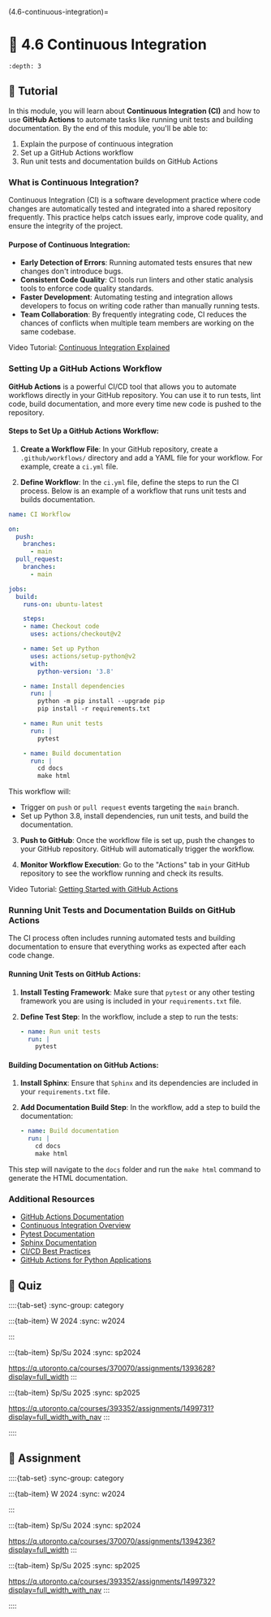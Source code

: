 
(4.6-continuous-integration)=
# 🧩 4.6 Continuous Integration

```{contents}
:depth: 3
```

## 🔰 Tutorial

In this module, you will learn about **Continuous Integration (CI)** and how to use **GitHub Actions** to automate tasks like running unit tests and building documentation. By the end of this module, you'll be able to:

1. Explain the purpose of continuous integration
2. Set up a GitHub Actions workflow
3. Run unit tests and documentation builds on GitHub Actions

### What is Continuous Integration?

Continuous Integration (CI) is a software development practice where code changes are automatically tested and integrated into a shared repository frequently. This practice helps catch issues early, improve code quality, and ensure the integrity of the project.

#### Purpose of Continuous Integration:
- **Early Detection of Errors**: Running automated tests ensures that new changes don't introduce bugs.
- **Consistent Code Quality**: CI tools run linters and other static analysis tools to enforce code quality standards.
- **Faster Development**: Automating testing and integration allows developers to focus on writing code rather than manually running tests.
- **Team Collaboration**: By frequently integrating code, CI reduces the chances of conflicts when multiple team members are working on the same codebase.

Video Tutorial: [Continuous Integration Explained](https://www.youtube.com/watch?v=1er2cjUq1UI)

### Setting Up a GitHub Actions Workflow

**GitHub Actions** is a powerful CI/CD tool that allows you to automate workflows directly in your GitHub repository. You can use it to run tests, lint code, build documentation, and more every time new code is pushed to the repository.

#### Steps to Set Up a GitHub Actions Workflow:

1. **Create a Workflow File**:
   In your GitHub repository, create a `.github/workflows/` directory and add a YAML file for your workflow. For example, create a `ci.yml` file.

2. **Define Workflow**:
   In the `ci.yml` file, define the steps to run the CI process. Below is an example of a workflow that runs unit tests and builds documentation.

```yaml
name: CI Workflow

on:
  push:
    branches:
      - main
  pull_request:
    branches:
      - main

jobs:
  build:
    runs-on: ubuntu-latest

    steps:
    - name: Checkout code
      uses: actions/checkout@v2

    - name: Set up Python
      uses: actions/setup-python@v2
      with:
        python-version: '3.8'

    - name: Install dependencies
      run: |
        python -m pip install --upgrade pip
        pip install -r requirements.txt

    - name: Run unit tests
      run: |
        pytest

    - name: Build documentation
      run: |
        cd docs
        make html
```

This workflow will:
- Trigger on `push` or `pull request` events targeting the `main` branch.
- Set up Python 3.8, install dependencies, run unit tests, and build the documentation.

3. **Push to GitHub**:
   Once the workflow file is set up, push the changes to your GitHub repository. GitHub will automatically trigger the workflow.

4. **Monitor Workflow Execution**:
   Go to the "Actions" tab in your GitHub repository to see the workflow running and check its results.

Video Tutorial: [Getting Started with GitHub Actions](https://www.youtube.com/watch?v=R8_veQiYBjI)

### Running Unit Tests and Documentation Builds on GitHub Actions

The CI process often includes running automated tests and building documentation to ensure that everything works as expected after each code change.

#### Running Unit Tests on GitHub Actions:
1. **Install Testing Framework**:
   Make sure that `pytest` or any other testing framework you are using is included in your `requirements.txt` file.

2. **Define Test Step**:
   In the workflow, include a step to run the tests:
   ```yaml
   - name: Run unit tests
     run: |
       pytest
   ```

#### Building Documentation on GitHub Actions:
1. **Install Sphinx**:
   Ensure that `Sphinx` and its dependencies are included in your `requirements.txt` file.

2. **Add Documentation Build Step**:
   In the workflow, add a step to build the documentation:
   ```yaml
   - name: Build documentation
     run: |
       cd docs
       make html
   ```

This step will navigate to the `docs` folder and run the `make html` command to generate the HTML documentation.

### Additional Resources

- [GitHub Actions Documentation](https://docs.github.com/en/actions)
- [Continuous Integration Overview](https://www.atlassian.com/continuous-delivery/continuous-integration)
- [Pytest Documentation](https://docs.pytest.org/en/stable/)
- [Sphinx Documentation](https://www.sphinx-doc.org/en/master/)
- [CI/CD Best Practices](https://www.redhat.com/en/topics/devops/what-is-ci-cd)
- [GitHub Actions for Python Applications](https://docs.github.com/en/actions/automating-builds-and-tests/building-and-testing-python)

## 🚀 Quiz

::::{tab-set}
:sync-group: category

:::{tab-item} W 2024
:sync: w2024

:::

:::{tab-item} Sp/Su 2024
:sync: sp2024

https://q.utoronto.ca/courses/370070/assignments/1393628?display=full_width
:::

:::{tab-item} Sp/Su 2025
:sync: sp2025

https://q.utoronto.ca/courses/393352/assignments/1499731?display=full_width_with_nav
:::

::::

## 📄 Assignment

::::{tab-set}
:sync-group: category

:::{tab-item} W 2024
:sync: w2024

:::

:::{tab-item} Sp/Su 2024
:sync: sp2024

https://q.utoronto.ca/courses/370070/assignments/1394236?display=full_width
:::

:::{tab-item} Sp/Su 2025
:sync: sp2025

https://q.utoronto.ca/courses/393352/assignments/1499732?display=full_width_with_nav
:::

::::
